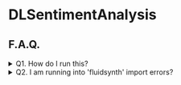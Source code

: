 # DLSentimentAnalysis

## F.A.Q.

<details>
  <summary>Q1. How do I run this?</summary>
  Install required large files:

  - [EMOPIA Transformer Checkpoint]()
    - Unzip 'loss_25_params.pt' into '/models/' at the same depth as the LSTM .pth.
  - EMOPIA Dictionary
    - Run `gdown --id 17dKUf33ZsDbHC5Z6rkQclge3ppDTVCMP`
    - Unzip files into '/data/emopia/co-representation'
   
  Install required packages; there is no 'requirements.txt'. Some unexpected packages are:
  - `pip install pytorch-fast-transformers`
  - `pip install numpy==1.26.4` (if your current version is >v2.0.0
</details>

<details>
  <summary>Q2. I am running into 'fluidsynth' import errors? </summary>
  The currently recognized pypi package for `pip install fluidsynth` is **not** the correct fluidsynth package.

  For some reason it is an abandoned v0.2 package from 2012. While `pip install pyfluidsynth` is correct and updated, it does not create the bin file that fluidsynth requires.

  Instead, use Chocolatey ([install instructions here](https://chocolatey.org/install)) and run `choco install fluidsynth`. This is according to fluidsynth's actual installation instructions found on [their website](https://www.fluidsynth.org/download/)
</details>
